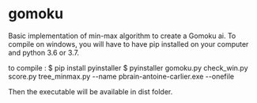 # gomoku

Basic implementation of min-max algorithm to create a Gomoku ai.
To compile on windows, you will have to have pip installed on your computer and python 3.6 or 3.7.

to compile :
$    pip install pyinstaller
$    pyinstaller gomoku.py check_win.py score.py tree_minmax.py --name pbrain-antoine-carlier.exe --onefile

Then the executable will be available in dist folder.
